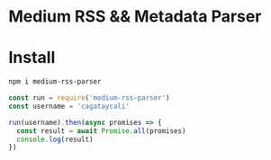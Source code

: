 # Medium RSS && Metadata Parser

# Install

```bash
npm i medium-rss-parser
```

```javascript
const run = require('medium-rss-parser')
const username = 'cagataycali'

run(username).then(async promises => {
  const result = await Promise.all(promises)
  console.log(result)
})
```
